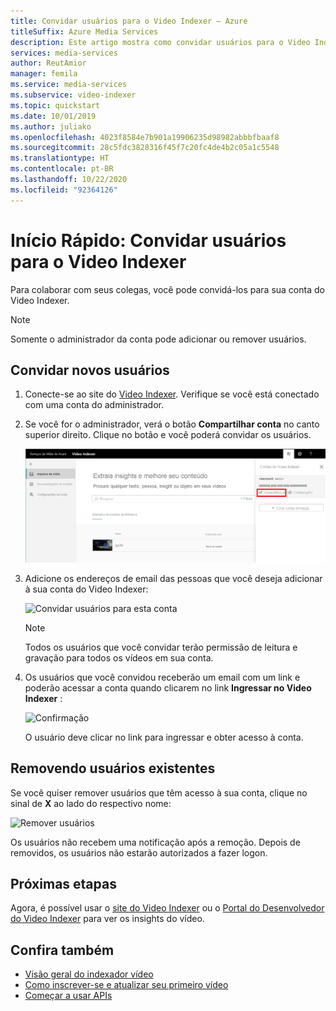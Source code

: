 ```yaml
---
title: Convidar usuários para o Video Indexer – Azure
titleSuffix: Azure Media Services
description: Este artigo mostra como convidar usuários para o Video Indexer.
services: media-services
author: ReutAmior
manager: femila
ms.service: media-services
ms.subservice: video-indexer
ms.topic: quickstart
ms.date: 10/01/2019
ms.author: juliako
ms.openlocfilehash: 4023f8584e7b901a19906235d98982abbbfbaaf8
ms.sourcegitcommit: 28c5fdc3828316f45f7c20fc4de4b2c05a1c5548
ms.translationtype: HT
ms.contentlocale: pt-BR
ms.lasthandoff: 10/22/2020
ms.locfileid: "92364126"
---
```

# <a name="quickstart-invite-users-to-video-indexer"></a>Início Rápido: Convidar usuários para o Video Indexer

Para colaborar com seus colegas, você pode convidá-los para sua conta do Video Indexer. 

> [!NOTE]
> Somente o administrador da conta pode adicionar ou remover usuários.

## <a name="invite-new-users"></a>Convidar novos usuários

1. Conecte-se ao site do [Video Indexer](https://www.videoindexer.ai/). Verifique se você está conectado com uma conta do administrador.
1. Se você for o administrador, verá o botão **Compartilhar conta** no canto superior direito. Clique no botão e você poderá convidar os usuários. 

   ![Convidar novos usuários](./media/invite-users/share-account.png)
1. Adicione os endereços de email das pessoas que você deseja adicionar à sua conta do Video Indexer:

    ![Convidar usuários para esta conta](./media/invite-users/invite-to-account.png)
        
    >[!NOTE]
    > Todos os usuários que você convidar terão permissão de leitura e gravação para todos os vídeos em sua conta.
1. Os usuários que você convidou receberão um email com um link e poderão acessar a conta quando clicarem no link **Ingressar no Video Indexer** :

    ![Confirmação](./media/invite-users/invite-msg.png)

    O usuário deve clicar no link para ingressar e obter acesso à conta. 

## <a name="removing-existing-users"></a>Removendo usuários existentes

Se você quiser remover usuários que têm acesso à sua conta, clique no sinal de **X** ao lado do respectivo nome:

![Remover usuários](./media/invite-users/remove-users.png)

Os usuários não recebem uma notificação após a remoção. Depois de removidos, os usuários não estarão autorizados a fazer logon.

## <a name="next-steps"></a>Próximas etapas

Agora, é possível usar o [site do Video Indexer](video-indexer-view-edit.md) ou o [Portal do Desenvolvedor do Video Indexer](video-indexer-use-apis.md) para ver os insights do vídeo.

## <a name="see-also"></a>Confira também

- [Visão geral do indexador vídeo](video-indexer-overview.md)
- [Como inscrever-se e atualizar seu primeiro vídeo](video-indexer-get-started.md)
- [Começar a usar APIs](video-indexer-use-apis.md)
